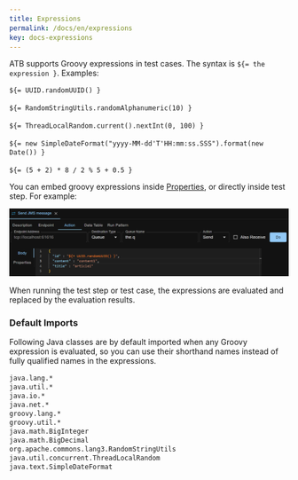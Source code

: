 ```yaml
---
title: Expressions
permalink: /docs/en/expressions
key: docs-expressions
---
```

ATB supports Groovy expressions in test cases. The syntax is `${= the expression }`. Examples:
```
${= UUID.randomUUID() }

${= RandomStringUtils.randomAlphanumeric(10) }

${= ThreadLocalRandom.current().nextInt(0, 100) }

${= new SimpleDateFormat("yyyy-MM-dd'T'HH:mm:ss.SSS").format(new Date()) }

${= (5 + 2) * 8 / 2 % 5 + 0.5 }
```

You can embed groovy expressions inside [Properties](/docs/en/properties), or directly inside test step. For example:

![Groovy Expression in Request Body](../../screenshots/expressions/groovy-expression-in-request-body.png)

When running the test step or test case, the expressions are evaluated and replaced by the evaluation results.

### Default Imports

Following Java classes are by default imported when any Groovy expression is evaluated, so you can use their shorthand names instead of fully qualified names in the expressions.

```
java.lang.*
java.util.*
java.io.*
java.net.*
groovy.lang.*
groovy.util.*
java.math.BigInteger
java.math.BigDecimal
org.apache.commons.lang3.RandomStringUtils
java.util.concurrent.ThreadLocalRandom
java.text.SimpleDateFormat
```
